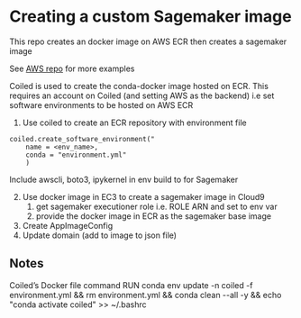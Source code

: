 # Creating a custom Sagemaker image

This repo creates an docker image on AWS ECR then creates a sagemaker image

See [AWS repo](https://github.com/aws-samples/sagemaker-studio-custom-image-samples) for more examples

Coiled is used to create the conda-docker image hosted on ECR.
This requires an account on Coiled (and setting AWS as the backend)
i.e set software environments to be hosted on AWS ECR

1. Use coiled to create an ECR repository with environment file
```import coiled
coiled.create_software_environment("
	name = <env_name>,
	conda = "environment.yml"
	)
```
Include awscli, boto3, ipykernel in env build to for Sagemaker
		
2. Use docker image in EC3 to create a sagemaker image in Cloud9
    1. get sagemaker executioner role i.e. ROLE ARN and set to env var
    2. provide the docker image in ECR as the sagemaker base image
3. Create AppImageConfig
4. Update domain (add to image to json file)


## Notes

Coiled’s Docker file command
 RUN conda env update -n coiled -f environment.yml     && rm environment.yml     && conda clean --all -y     && echo "conda activate coiled" >> ~/.bashrc


